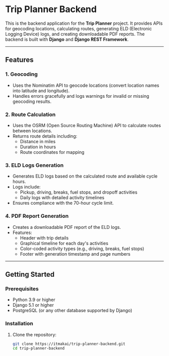 # **Trip Planner Backend**

This is the backend application for the **Trip Planner** project. It provides APIs for geocoding locations, calculating routes, generating ELD (Electronic Logging Device) logs, and creating downloadable PDF reports. The backend is built with **Django** and **Django REST Framework**.

---

## **Features**

### **1. Geocoding**
- Uses the Nominatim API to geocode locations (convert location names into latitude and longitude).
- Handles errors gracefully and logs warnings for invalid or missing geocoding results.

### **2. Route Calculation**
- Uses the OSRM (Open Source Routing Machine) API to calculate routes between locations.
- Returns route details including:
  - Distance in miles
  - Duration in hours
  - Route coordinates for mapping

### **3. ELD Logs Generation**
- Generates ELD logs based on the calculated route and available cycle hours.
- Logs include:
  - Pickup, driving, breaks, fuel stops, and dropoff activities
  - Daily logs with detailed activity timelines
- Ensures compliance with the 70-hour cycle limit.

### **4. PDF Report Generation**
- Creates a downloadable PDF report of the ELD logs.
- Features:
  - Header with trip details
  - Graphical timeline for each day's activities
  - Color-coded activity types (e.g., driving, breaks, fuel stops)
  - Footer with generation timestamp and page numbers

---

## **Getting Started**

### **Prerequisites**
- Python 3.9 or higher
- Django 5.1 or higher
- PostgreSQL (or any other database supported by Django)

### **Installation**
1. Clone the repository:
   ```bash
   git clone https://itmakai/trip-planner-backend.git
   cd trip-planner-backend